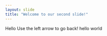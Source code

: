 ```yaml
---
layout: slide
title: "Welcome to our second slide!"
---
```

Hello
Use the left arrow to go back!
hello world

